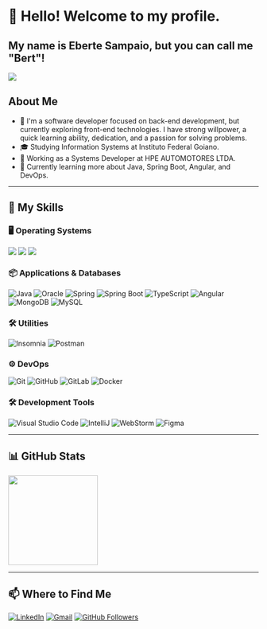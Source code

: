 # 👋 Hello! Welcome to my profile.

## My name is Eberte Sampaio, but you can call me "Bert"!

![](https://komarev.com/ghpvc/?username=EberteSampaio&color=006bed)

## About Me

- 🤔 I'm a software developer focused on back-end development, but currently exploring front-end technologies. I have strong willpower, a quick learning ability, dedication, and a passion for solving problems.
- 🎓 Studying Information Systems at Instituto Federal Goiano.
- 💼 Working as a Systems Developer at HPE AUTOMOTORES LTDA.
- 🌱 Currently learning more about Java, Spring Boot, Angular, and DevOps.

---

## 🚀 My Skills

### 🖥️ Operating Systems
![](https://img.shields.io/badge/Windows-0078D6?style=for-the-badge&logo=windows&logoColor=white)
![](https://img.shields.io/badge/Linux-FCC624?style=for-the-badge&logo=linux&logoColor=black)
![](https://img.shields.io/badge/Ubuntu-E95420?style=for-the-badge&logo=ubuntu&logoColor=white)

### 📦 Applications & Databases
![Java](https://img.shields.io/badge/Java-ED8B00?style=for-the-badge&logo=openjdk&logoColor=white)
![Oracle](https://img.shields.io/badge/Oracle-F80000?style=for-the-badge&logo=Oracle&logoColor=white)
![Spring](https://img.shields.io/badge/Spring-6DB33F?style=for-the-badge&logo=spring&logoColor=white)
![Spring Boot](https://img.shields.io/badge/Spring_Boot-6DB33F?style=for-the-badge&logo=spring-boot&logoColor=white)
![TypeScript](https://img.shields.io/badge/TypeScript-007ACC?style=for-the-badge&logo=typescript&logoColor=white)
![Angular](https://img.shields.io/badge/Angular-DD0031?style=for-the-badge&logo=angular&logoColor=white)
![MongoDB](https://img.shields.io/badge/MongoDB-4EA94B?style=for-the-badge&logo=mongodb&logoColor=white)
![MySQL](https://img.shields.io/badge/MySQL-005C84?style=for-the-badge&logo=mysql&logoColor=white)

### 🛠️ Utilities
![Insomnia](https://img.shields.io/badge/Insomnia-5849be?style=for-the-badge&logo=Insomnia&logoColor=white)
![Postman](https://img.shields.io/badge/Postman-FF6C37?style=for-the-badge&logo=Postman&logoColor=white)

### ⚙️ DevOps
![Git](https://img.shields.io/badge/GIT-E44C30?style=for-the-badge&logo=git&logoColor=white)
![GitHub](https://img.shields.io/badge/GitHub-100000?style=for-the-badge&logo=github&logoColor=white)
![GitLab](https://img.shields.io/badge/GitLab-330F63?style=for-the-badge&logo=gitlab&logoColor=white)
![Docker](https://img.shields.io/badge/Docker-2CA5E0?style=for-the-badge&logo=docker&logoColor=white)

### 🛠️ Development Tools
![Visual Studio Code](https://img.shields.io/badge/Visual_Studio_Code-0078D4?style=for-the-badge&logo=visual%20studio%20code&logoColor=white)
![IntelliJ](https://img.shields.io/badge/IntelliJ_IDEA-000000.svg?style=for-the-badge&logo=intellij-idea&logoColor=white)
![WebStorm](https://img.shields.io/badge/WebStorm-000000?style=for-the-badge&logo=WebStorm&logoColor=white)
![Figma](https://img.shields.io/badge/Figma-F24E1E?style=for-the-badge&logo=figma&logoColor=white)

---

## 📊 GitHub Stats

<a href="https://github.com/EberteSampaio">
  <img height="180em" src="https://github-readme-stats.vercel.app/api?username=EberteSampaio&theme=dark&show_icons=true"/>
</a>

---

## 📫 Where to Find Me

[![LinkedIn](https://img.shields.io/badge/-LinkedIn-blue?style=flat-square&logo=linkedin&logoColor=white)](https://www.linkedin.com/in/eberte-sampaio-bb7791265/)
[![Gmail](https://img.shields.io/badge/-Gmail-006bed?style=flat-square&logo=Gmail&logoColor=white)](mailto:deveberte@gmail.com)
[![GitHub Followers](https://img.shields.io/github/followers/EberteSampaio?label=follow&style=social)](https://github.com/EberteSampaio)
